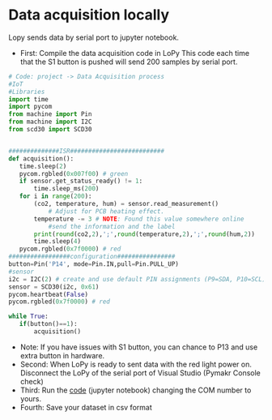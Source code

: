 
# Data acquisition locally #
Lopy sends data by serial port to jupyter notebook.
* First: Compile the data acquisition code in LoPy
This code each time that the S1 button is pushed will send 200 samples by serial port.
 ``` python
# Code: project -> Data Acquisition process
#IoT
#Libraries
import time
import pycom
from machine import Pin
from machine import I2C
from scd30 import SCD30


##############ISR##########################
def acquisition():
    time.sleep(2)
    pycom.rgbled(0x007f00) # green 
    if sensor.get_status_ready() != 1:
        time.sleep_ms(200)
    for i in range(200):
        (co2, temperature, hum) = sensor.read_measurement()
            # Adjust for PCB heating effect. 
        temperature -= 3 # NOTE: Found this value somewhere online
            #send the information and the label
        print(round(co2,2),';',round(temperature,2),';',round(hum,2))
        time.sleep(4)
    pycom.rgbled(0x7f0000) # red
#################configuration################
button=Pin('P14', mode=Pin.IN,pull=Pin.PULL_UP)
#sensor
i2c = I2C(2) # create and use default PIN assignments (P9=SDA, P10=SCL)
sensor = SCD30(i2c, 0x61)
pycom.heartbeat(False)
pycom.rgbled(0x7f0000) # red

while True:
    if(button()==1):
        acquisition()

```
* Note: If you have issues with S1 button, you can chance to P13 and use extra button in hardware.
* Second: When LoPy is ready to sent data with the red light power on. Disconnect the LoPy of the serial port of Visual Studio  (Pymakr Console check)
* Third: Run the [code](https://github.com/ITU-DASYALab/IoT_course/blob/main/guides/Data%20acquisition.ipynb) (jupyter notebook) changing the COM number to yours. 
* Fourth: Save your dataset in csv format

